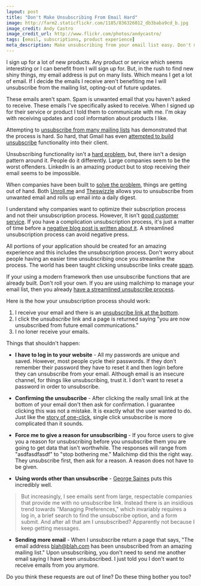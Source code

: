 ```yaml
---
layout: post
title: "Don't Make Unsubscribing From Email Hard"
image: http://farm2.staticflickr.com/1185/836326012_db3baba9cd_b.jpg
image_credit: Andy Castro
image_credit_url: http://www.flickr.com/photos/andycastro/
tags: [email, subscriptions, product experience]
meta_description: Make unsubscribing from your email list easy. Don't make it so complicated that people give up. The experience will be remembered.
---
```


I sign up for a lot of new products. Any product or service which seems interesting or I can benefit from I will sign up for. But, in the rush to find new shiny things, my email address is put on many lists. Which means I get a lot of email. If I decide the emails I receive aren't benefiting me I will unsubscribe from the mailing list, opting-out of future updates. 

These emails aren't spam. Spam is unwanted email that you haven't asked to receive. These emails I've specifically asked to receive. When I signed up for their service or product I told them to communicate with me. I'm okay with receiving updates and cool information about products I like.

Attempting to [unsubscribe from many mailing lists][13] has demonstrated that the process is hard. So hard, that Gmail has even [attempted to build unsubscribe][1] functionality into their client.

Unsubscribing functionality isn't a [hard problem][14], but, there isn't a design pattern around it. People do it differently. Large companies seem to be the worst offenders. LinkedIn is an amazing product but to stop receiving their email seems to be impossible.

When companies have been built to [solve the problem][12], things are getting out of hand. Both [Unroll.me][4] and [Theswizzle][7] allows you to unsubscribe from unwanted email and rolls up email into a daily digest.

I understand why companies want to optimize their subscription process and not their unsubscription process. However, It isn't [good customer service][2]. If you have a complication unsubscription process, it's just a matter of time before a [negative blog post is written about it][8]. A streamlined unsubscription process can avoid negative press.

All portions of your application should be created for an amazing experience and this includes the unsubscription process. Don't worry about people having an easier time unsubscribing once you streamline the process. The world has been taught clicking unsubscribe links create [spam][6].

If your using a modern framework then use unsubscribe functions that are already built. Don't roll your own. If you are using mailchimp to manage your email list, then you already [have a streamlined unsubscribe process][9].

Here is the how your unsubscription process should work:

1. I receive your email and there is an [unsubscribe link at the bottom][10].
2. I click the _unsubscribe_ link and a page is returned saying "you are now unsubscribed from future email communications." 
3. I no loner receive your emails.

Things that shouldn't happen:

* __I have to log in to your website__ - All my passwords are unique and saved. However, most people cycle their passwords. If they don't remember their password they have to reset it and then login before they can unsubscribe from your email. Although email is an insecure channel, for things like unsubscribing, trust it. I don't want to reset a password in order to unsubscribe.

* __Confirming the unsubscribe__ - After clicking the really small link at the bottom of your email don't then ask for confirmation. I guarantee clicking this was not a mistake. It is exactly what the user wanted to do. Just like the [story of one-click][11], single click unsubscribe is more complicated than it sounds.

* __Force me to give a reason for unsubscribing__ - If you force users to give you a reason for unsubscribing before you unsubscribe them you are going to get data that isn't worthwhile. The responses will range from "asdfasdfasdf" to "stop bothering me." Mailchimp did this the right way. They unsubscribe first, then ask for a reason. A reason does not have to be given.

* __Using words other than unsubscribe__ - [George Saines][3] puts this incredibly well.

> But increasingly, I see emails sent from large, respectable companies that provide me with no unsubscribe link. Instead there is an insidious trend towards "Managing Preferences," which invariably requires a log in, a brief search to find the unsubscribe option, and a form submit. And after all that am I unsubscribed? Apparently not because I keep getting messages.

* __Sending more email__ - When I unsubscribe return a page that says, "The email address blah@blah.com has been unsubscribed from an amazing mailing list." Upon unsubscribing, you don't need to send me another email saying I have been unsubscribed. I just told you I don't want to receive emails from you anymore.

Do you think these requests are out of line? Do these thing bother you too?

[1]: http://gmailblog.blogspot.com/2009/07/unsubscribing-made-easy.html "Google Unsubscribe"
[2]: /2012/12/customer-service-and-customer-satisfaction/
[3]: http://www.georgesaines.com/?p=484
[4]: http://unroll.me/
[5]: http://onlinebusiness.volusion.com/articles/preventing-email-subscribers-from-unsubscribing/ "Preventing Email Subscribers from Unsubscribing"
[6]: http://apcsnh.com/vacm/vacm101304.php "Unsubscribing creates spam"
[7]: https://theswizzle.com/ "Clean up your inbox"
[8]: http://www.3ones.com/2012/01/14/best-and-worst-practices-for-email-unsubscribing/ "Best (and Worst) Practices for Email Unsubscribing"
[9]: http://kb.mailchimp.com/article/about-unsubscribes
[10]: http://en.wikipedia.org/wiki/CAN-SPAM_Act_of_2003
[11]: http://www.amazon.com/gp/product/1591843758/ref=as_li_ss_tl?ie=UTF8&camp=1789&creative=390957&creativeASIN=1591843758&linkCode=as2&tag=breharsblo-20
[12]: /2012/02/solving-hard-problems/
[13]: /2012/06/a-better-email-inbox/
[14]: /2012/02/solving-hard-problems/
